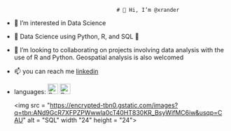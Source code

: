                                         # 👋 Hi, I’m @xrander
- 👀 I’m interested in Data Science
- 🌱 Data Science using Python, R, and SQL 💪
- 💞️ I’m looking to collaborating on projects involving data analysis with the use of R and Python. Geospatial analysis is also welcomed
- 📫 you can reach me [linkedin](www.linkedin.com/in/olamide-adu-55999115a)
- languages:
    <img src= "https://upload.wikimedia.org/wikipedia/commons/thumb/0/0a/Python.svg/1200px-Python.svg.png" alt = 'Python'  width = "24" height = "24">
    <img src="https://air-marketing-assets.imgix.net/blog/logo-db/r-logo/r-logo-svg-4.svg" alt  = "R" width = "24" height = "24">
    
    <img src = "https://encrypted-tbn0.gstatic.com/images?q=tbn:ANd9GcR7XFPZPWwwla0cT40HT830KR_BsyWifMC6iw&usqp=CAU" alt = "SQL" width "24" height = "24">
<!---
xrander/xrander is a ✨ special ✨ repository because its `README.md` (this file) appears on your GitHub profile.
You can click the Preview link to take a look at your changes.
--->
